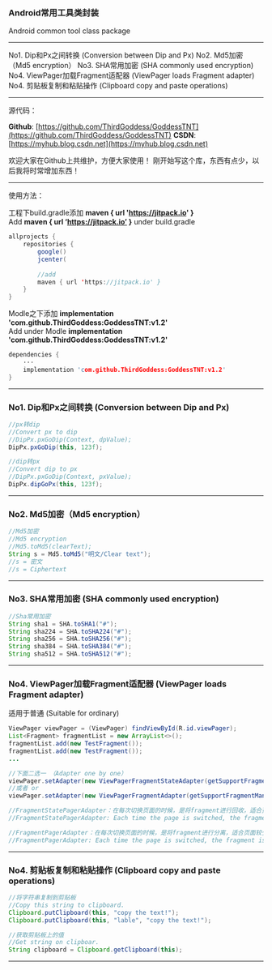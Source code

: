### Android常用工具类封装

Android common tool class package

---

No1. Dip和Px之间转换 (Conversion between Dip and Px)
No2. Md5加密（Md5 encryption）
No3. SHA常用加密 (SHA commonly used encryption)
No4. ViewPager加载Fragment适配器 (ViewPager loads Fragment adapter)
No4. 剪贴板复制和粘贴操作 (Clipboard copy and paste operations)

---
源代码：

**Github**: [https://github.com/ThirdGoddess/GoddessTNT](https://github.com/ThirdGoddess/GoddessTNT)
**CSDN**: [https://myhub.blog.csdn.net](https://myhub.blog.csdn.net)

欢迎大家在Github上共维护，方便大家使用！
刚开始写这个库，东西有点少，以后我将时常增加东西！

---
使用方法：

工程下build.gradle添加 **maven { url 'https://jitpack.io' }**<br>
Add **maven { url ‘https://jitpack.io’ }** under build.gradle<br>
```java
allprojects {
    repositories {
        google()
        jcenter(
        
		//add
        maven { url 'https://jitpack.io' }
    }
}
```

Modle之下添加 **implementation 'com.github.ThirdGoddess:GoddessTNT:v1.2'**<br>
Add under Modle **implementation 'com.github.ThirdGoddess:GoddessTNT:v1.2'**<br>

```cpp
dependencies {
    ···
    implementation 'com.github.ThirdGoddess:GoddessTNT:v1.2'
}

```

---
### No1. Dip和Px之间转换 (Conversion between Dip and Px)

```java
//px转dip
//Convert px to dip
//DipPx.pxGoDip(Context, dpValue);
DipPx.pxGoDip(this, 123f);

//dip转px
//Convert dip to px
//DipPx.pxGoDip(Context, pxValue);
DipPx.dipGoPx(this, 123f);
```
---
### No2. Md5加密（Md5 encryption）

```java
//Md5加密
//Md5 encryption
//Md5.toMd5(clearText);
String s = Md5.toMd5("明文/Clear text");
//s = 密文
//s = Ciphertext
```
---
### No3. SHA常用加密 (SHA commonly used encryption)

```java
//Sha常用加密
String sha1 = SHA.toSHA1("#");
String sha224 = SHA.toSHA224("#");
String sha256 = SHA.toSHA256("#");
String sha384 = SHA.toSHA384("#");
String sha512 = SHA.toSHA512("#");
```

---
### No4. ViewPager加载Fragment适配器 (ViewPager loads Fragment adapter) <br>
适用于普通 (Suitable for ordinary) <br>

```java
ViewPager viewPager = (ViewPager) findViewById(R.id.viewPager);
List<Fragment> fragmentList = new ArrayList<>();
fragmentList.add(new TestFragment());
fragmentList.add(new TestFragment());
...

//下面二选一 （Adapter one by one）
viewPager.setAdapter(new ViewPagerFragmentStateAdapter(getSupportFragmentManager(), fragmentList));
//或者 or
viewPager.setAdapter(new ViewPagerFragmentAdapter(getSupportFragmentManager(), fragmentList));

//FragmentStatePagerAdapter：在每次切换页面的时候，是将fragment进行回收，适合页面较多的fragment使用，这样就不会消耗更多的内存。
//FragmentStatePagerAdapter: Each time the page is switched, the fragment is recycled, which is suitable for the fragment with more pages, so that it does not consume more memory.

//FragmentPagerAdapter：在每次切换页面的时候，是将fragment进行分离，适合页面较少的fragment使用以保存一些内存，对系统内存不会有太大影响。
//FragmentPagerAdapter: Each time the page is switched, the fragment is separated, and the fragment is used for a small number of pages to save some memory, which does not have much impact on system memory.
```

---
### No4. 剪贴板复制和粘贴操作 (Clipboard copy and paste operations)

```java
//将字符串复制到剪贴板
//Copy this string to clipboard.
Clipboard.putClipboard(this, "copy the text!");
Clipboard.putClipboard(this, "lable", "copy the text!");

//获取剪贴板上的值
//Get string on clipboar.
String clipboard = Clipboard.getClipboard(this);
```

---
